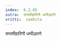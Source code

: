 ```yaml
---
index:  6.2.65
sutra:  सप्तमीहारिणौ धर्म्येऽहरणे
vritti:  samhita 
---
```


सप्तमीहारिणौ धर्म्येऽहरणे

